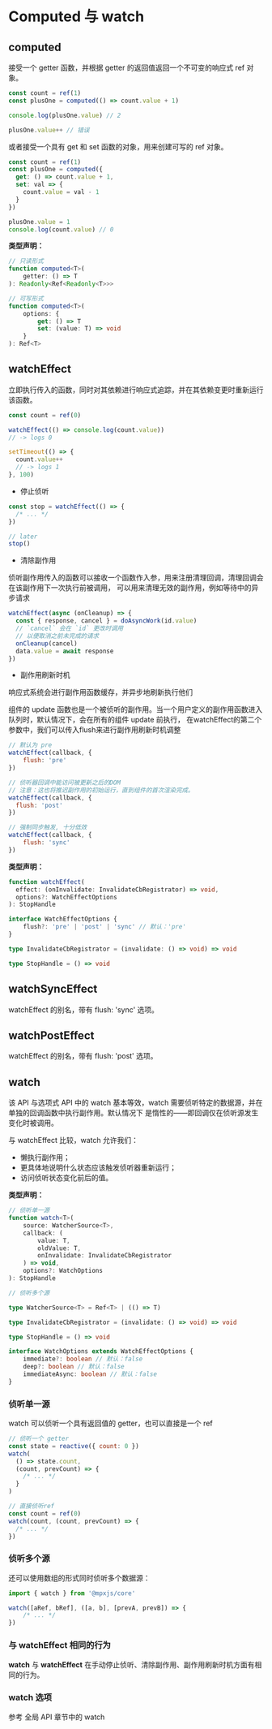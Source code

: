 # Computed 与 watch

## computed

接受一个 getter 函数，并根据 getter 的返回值返回一个不可变的响应式 ref 对象。
```js
const count = ref(1)
const plusOne = computed(() => count.value + 1)

console.log(plusOne.value) // 2

plusOne.value++ // 错误
```

或者接受一个具有 get 和 set 函数的对象，用来创建可写的 ref 对象。
```js
const count = ref(1)
const plusOne = computed({
  get: () => count.value + 1,
  set: val => {
    count.value = val - 1
  }
})

plusOne.value = 1
console.log(count.value) // 0
```
**类型声明：**
```ts
// 只读形式
function computed<T>(
    getter: () => T
): Readonly<Ref<Readonly<T>>>

// 可写形式
function computed<T>(
    options: {
        get: () => T
        set: (value: T) => void
    }
): Ref<T>
```

## watchEffect

立即执行传入的函数，同时对其依赖进行响应式追踪，并在其依赖变更时重新运行该函数。
```js
const count = ref(0)

watchEffect(() => console.log(count.value))
// -> logs 0

setTimeout(() => {
  count.value++
  // -> logs 1
}, 100)
```
* 停止侦听

```js
const stop = watchEffect(() => {
  /* ... */
})

// later
stop()
```
* 清除副作用

侦听副作用传入的函数可以接收一个函数作入参，用来注册清理回调，清理回调会在该副作用下一次执行前被调用，
可以用来清理无效的副作用，例如等待中的异步请求
```js
watchEffect(async (onCleanup) => {
  const { response, cancel } = doAsyncWork(id.value)
  // `cancel` 会在 `id` 更改时调用
  // 以便取消之前未完成的请求
  onCleanup(cancel)
  data.value = await response
})
```
* 副作用刷新时机

响应式系统会进行副作用函数缓存，并异步地刷新执行他们

组件的 update 函数也是一个被侦听的副作用。当一个用户定义的副作用函数进入队列时，默认情况下，会在所有的组件 update 前执行，
在watchEffect的第二个参数中，我们可以传入flush来进行副作用刷新时机调整

```js
// 默认为 pre
watchEffect(callback, {
    flush: 'pre'
})

// 侦听器回调中能访问被更新之后的DOM
// 注意：这也将推迟副作用的初始运行，直到组件的首次渲染完成。
watchEffect(callback, {
  flush: 'post'
})

// 强制同步触发, 十分低效
watchEffect(callback, {
    flush: 'sync'
})
```

**类型声明：**
```ts
function watchEffect(
  effect: (onInvalidate: InvalidateCbRegistrator) => void,
  options?: WatchEffectOptions
): StopHandle

interface WatchEffectOptions {
    flush?: 'pre' | 'post' | 'sync' // 默认：'pre'
}

type InvalidateCbRegistrator = (invalidate: () => void) => void

type StopHandle = () => void
```

## watchSyncEffect
watchEffect 的别名，带有 flush: 'sync' 选项。

## watchPostEffect
watchEffect 的别名，带有 flush: 'post' 选项。

## watch
该 API 与选项式 API 中的 watch 基本等效，watch 需要侦听特定的数据源，并在单独的回调函数中执行副作用。默认情况下
是惰性的——即回调仅在侦听源发生变化时被调用。

与 watchEffect 比较，watch 允许我们：
* 懒执行副作用；
* 更具体地说明什么状态应该触发侦听器重新运行；
* 访问侦听状态变化前后的值。

**类型声明：**

```ts
// 侦听单一源
function watch<T>(
    source: WatcherSource<T>,
    callback: (
        value: T,
        oldValue: T,
        onInvalidate: InvalidateCbRegistrator
    ) => void,
    options?: WatchOptions
): StopHandle

// 侦听多个源

type WatcherSource<T> = Ref<T> | (() => T)

type InvalidateCbRegistrator = (invalidate: () => void) => void

type StopHandle = () => void

interface WatchOptions extends WatchEffectOptions {
    immediate?: boolean // 默认：false
    deep?: boolean // 默认：false
    immediateAsync: boolean // 默认：false
}
```

### 侦听单一源
watch 可以侦听一个具有返回值的 getter，也可以直接是一个 ref
```js
// 侦听一个 getter
const state = reactive({ count: 0 })
watch(
  () => state.count,
  (count, prevCount) => {
    /* ... */
  }
)

// 直接侦听ref
const count = ref(0)
watch(count, (count, prevCount) => {
  /* ... */
})
```
### 侦听多个源

还可以使用数组的形式同时侦听多个数据源：
```js
import { watch } from '@mpxjs/core'

watch([aRef, bRef], ([a, b], [prevA, prevB]) => {
    /* ... */
})
```

### 与 watchEffect 相同的行为

**watch** 与 **watchEffect** 在手动停止侦听、清除副作用、副作用刷新时机方面有相同的行为。

### watch 选项
参考 全局 API 章节中的 watch

